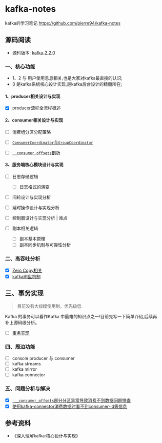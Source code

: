 # kafka-notes
kafka的学习笔记  https://github.com/pierre94/kafka-notes

## 源码阅读 
- 源码版本: [kafka-2.2.0](./kafka-2.2.0-src)

### 一、核心功能
- 1、2 与 用户使用息息相关,也是大家对kafka最直接的认识; 
- 3 是kafka系统核心设计实现,是kafka后台设计的精髓所在;

#### 1、producer相关设计与实现

- [X] producer流程全流程概述

#### 2、consumer相关设计与实现


- [ ] 消费组分区分配策略
- [ ] [`ConsumerCoordinator`与`GroupCoordinator`](./ConsumerCoordinator与GroupCoordinator.md)
- [ ] [`__consumer_offsets`剖析](./__consumer_offsets剖析.md)
 

#### 3、服务端核心模块设计与实现
- [ ] 日志存储逻辑
    - [ ] 日志格式的演变

- [ ] 间轮设计与实现分析

- [ ] 延时操作设计与实现分析

- [ ] 控制器设计与实现分析 | 难点

- [ ] 副本相关逻辑
    - [ ] 副本基本原理
    - [ ] 副本同步机制与可靠性分析

### 二、高吞吐分析
- [X] [Zero Copy相关](./ZeroCopy.md)
- [X] [kafka刷盘机制](./kafka刷盘机制.md)

## 三、事务实现
> 目前没有大规模使用到，优先级低

Kafka 的事务可以看作Kafka 中最难的知识点之一!目前先写一下简单介绍,后续再补上源码级分析。
- [ ] [事务实现](./事务.md)

### 四、周边功能
- [ ] console producer 与 consumer
- [ ] kafka streams
- [ ] kafka mirror
- [ ] kafka connector

### 五、问题分析与解决
- [X] [` __consumer_offsets`部分分区异常导致消费不到数据问题排查](./__consumer_offsets部分分区异常导致消费不到数据问题排查.md)
- [X] [使用kafka-connector消费数据时看不到consumer-id等信息](./使用kafka-connector消费数据时看不到consumer-id等信息.md)

## 参考资料
- 《深入理解kafka:核心设计与实现》
